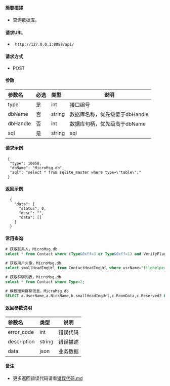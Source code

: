 
#### 简要描述

- 查询数据库。

#### 请求URL
- ` http://127.0.0.1:8888/api/`
  
#### 请求方式
- POST 

#### 参数

| 参数名      | 必选 | 类型     | 说明                  |   
|:---------|:---|:-------|---------------------|   
| type     | 是  | int    | 接口编号                |   
| dbName   | 否  | string | 数据库名称，优先级低于dbHandle |   
| dbHandle | 否  | int    | 数据库句柄，优先级高于dbName   |   
| sql      | 是  | string | sql                 |   

#### 请求示例

```
 {
  "type": 10058,
  "dbName": "MicroMsg.db",
  "sql": "select * from sqlite_master where type=\"table\";"
 } 
```

#### 返回示例 

``` 
  {
    "data": {
      "status": 0,
      "desc": "",
      "data": []
    }
  }
```
#### 常用查询
```sql
# 获取联系人，MicroMsg.db
select * from Contact where (Type&0xff=3 or Type&0xff=1) and VerifyFlag=0 and UserName NOT IN ('medianote','fmessage','floatbottle');
```
```sql
# 获取用户头像，MicroMsg.db
select smallHeadImgUrl from ContactHeadImgUrl where usrName="filehelper";
```
```sql
# 获取群聊列表，MicroMsg.db
select * from Contact where Type=2;
```
```sql
# 模糊搜索群聊信息，MicroMsg.db
SELECT a.UserName,a.NickName,b.smallHeadImgUrl,c.RoomData,c.Reserved2 FROM Contact a INNER JOIN ContactHeadImgUrl b ON a.UserName=b.usrName INNER JOIN ChatRoom c ON c.ChatRoomName=a.UserName WHERE a.nickName like "%某不知名的群" AND a.Type=2;)
```

#### 返回参数说明 

| 参数名         | 类型     | 说明   |   
|:------------|:-------|------|   
| error_code  | int    | 错误代码 |   
| description | string | 错误描述 |   
| data        | json   | 业务数据 |   

#### 备注

- 更多返回错误代码请看[错误代码.md](../错误代码.md)








